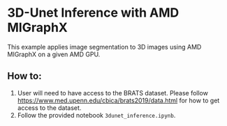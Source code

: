 # 3D-Unet Inference with AMD MIGraphX

This example applies image segmentation to 3D images using AMD MIGraphX on a given AMD GPU. 

## How to:
1) User will need to have access to the BRATS dataset. Please follow https://www.med.upenn.edu/cbica/brats2019/data.html for how to get access to the dataset.
2) Follow the provided notebook `3dunet_inference.ipynb`.
